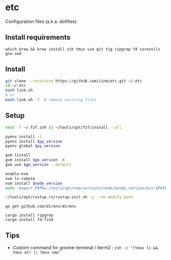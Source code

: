 # etc

Configuration files (a.k.a. dotfiles)

## Install requirements

```
which brew && brew install zsh tmux vim git tig ripgrep fd coreutils gnu-sed
```

## Install

```sh
git clone --recursive https://github.com/iinm/etc.git ~/.etc
cd ~/.etc
bash link.sh
# or
bash link.sh -f  # remove existing files
```

## Setup

```sh
test -f ~/.fzf.zsh || ~/tools/opt/fzf/install --all

pyenv install -l
pyenv install $py_version
pyenv global $py_version

gvm listall
gvm install $go_version -B
gvm use $go_version --default

enable-nvm
nvm ls-remote
nvm install $node_version
echo 'export PATH=~/tools/opt/nvm/versions/node/$node_version/bin:$PATH' >> ~/.zshenv.local

~/tools/opt/rustup.rs/rustup-init.sh -y --no-modify-path
```

```
go get github.com/direnv/direnv

cargo install ripgrep
cargo install fd-find
```

## Tips

- Custom command for gnome-terminal / iterm2 : `zsh -c "(tmux ls && tmux at) || tmux new"`
